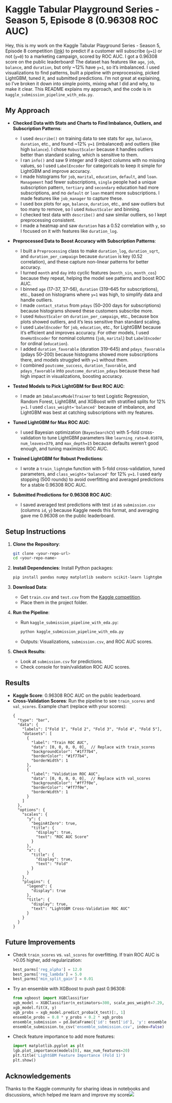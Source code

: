 # Kaggle Tabular Playground Series - Season 5, Episode 8 (0.96308 ROC AUC)

Hey, this is my work on the Kaggle Tabular Playground Series - Season 5, Episode 8 competition ([link](https://www.kaggle.com/competitions/playground-series-s5e8/leaderboard)) to predict if a customer will subscribe (`y=1`) or not (`y=0`) to a marketing campaign, scored by ROC AUC. I got a 0.96308 score on the public leaderboard! The dataset has features like `age`, `job`, `balance`, and `duration`, but only ~12% have `y=1`, so it’s imbalanced. I used visualizations to find patterns, built a pipeline with preprocessing, picked LightGBM, tuned it, and submitted predictions. I’m not great at explaining, so I’ve broken it down into simple points, mixing what I did and why, to make it clear. This README explains my approach, and the code is in `kaggle_submission_pipeline_with_eda.py`.

## My Approach

- **Checked Data with Stats and Charts to Find Imbalance, Outliers, and Subscription Patterns**:
  - I used `describe()` on training data to see stats for `age`, `balance`, `duration`, etc., and found ~12% `y=1` (imbalanced) and outliers (like high `balance`). I chose `RobustScaler` because it handles outliers better than standard scaling, which is sensitive to them.
  - I ran `info()` and saw 9 integer and 9 object columns with no missing values, so I used `LabelEncoder` for categoricals to keep it simple for LightGBM and improve accuracy.
  - I made histograms for `job`, `marital`, `education`, `default`, and `loan`. `Management` had fewer subscriptions, `single` people had a unique subscription pattern, `tertiary` and `secondary` education had more subscriptions, and no `default` or `loan` meant more subscriptions. I made features like `job_manager` to capture these.
  - I used box plots for `age`, `balance`, `duration`, etc., and saw outliers but too many to remove, so I used `RobustScaler` and binning.
  - I checked test data with `describe()` and saw similar outliers, so I kept preprocessing consistent.
  - I made a heatmap and saw `duration` has a 0.52 correlation with `y`, so I focused on it with features like `duration_log`.

- **Preprocessed Data to Boost Accuracy with Subscription Patterns**:
  - I built a `Preprocessing` class to make `duration_log`, `duration_sqrt`, and `duration_per_campaign` because `duration` is key (0.52 correlation), and these capture non-linear patterns for better accuracy.
  - I turned `month` and `day` into cyclic features (`month_sin`, `month_cos`) because they repeat, helping the model see patterns and boost ROC AUC.
  - I binned `age` (17–37, 37–56), `duration` (319–645 for subscriptions), etc., based on histograms where `y=1` was high, to simplify data and handle outliers.
  - I made `contact_status` from `pdays` (50–200 days for subscriptions) because histograms showed these customers subscribe more.
  - I used `RobustScaler` on `duration_per_campaign`, etc., because box plots showed outliers, and it’s less sensitive than standard scaling.
  - I used `LabelEncoder` for `job`, `education`, etc., for LightGBM because it’s efficient and improves accuracy. For other models, I used `OneHotEncoder` for nominal columns (`job`, `marital`) but `LabelEncoder` for ordinal (`education`).
  - I added `duration_favorable` (duration 319–645) and `pdays_favorable` (pdays 50–200) because histograms showed more subscriptions there, and models struggled with `y=1` without them.
  - I combined `poutcome_success`, `duration_favorable`, and `pdays_favorable` into `poutcome_duration_pdays` because these had high impact in visualizations, boosting accuracy.

- **Tested Models to Pick LightGBM for Best ROC AUC**:
  - I made an `ImbalanceModelTrainer` to test Logistic Regression, Random Forest, LightGBM, and XGBoost with stratified splits for 12% `y=1`. I used `class_weight='balanced'` because of imbalance, and LightGBM was best at catching subscriptions with my features.

- **Tuned LightGBM for Max ROC AUC**:
  - I used Bayesian optimization (`BayesSearchCV`) with 5-fold cross-validation to tune LightGBM parameters like `learning_rate=0.01078`, `num_leaves=379`, and `max_depth=15` because defaults weren’t good enough, and tuning maximizes ROC AUC.

- **Trained LightGBM for Robust Predictions**:
  - I wrote a `train_lightgbm` function with 5-fold cross-validation, tuned parameters, and `class_weight='balanced'` for 12% `y=1`. I used early stopping (500 rounds) to avoid overfitting and averaged predictions for a stable 0.96308 ROC AUC.

- **Submitted Predictions for 0.96308 ROC AUC**:
  - I saved averaged test predictions with test `id` as `submission.csv` (columns `id`, `y`) because Kaggle needs this format, and averaging gave me 0.96308 on the public leaderboard.

## Setup Instructions

1. **Clone the Repository**:
   ```bash
   git clone <your-repo-url>
   cd <your-repo-name>
   ```

2. **Install Dependencies**:
   Install Python packages:
   ```bash
   pip install pandas numpy matplotlib seaborn scikit-learn lightgbm
   ```

3. **Download Data**:
   - Get `train.csv` and `test.csv` from the [Kaggle competition](https://www.kaggle.com/competitions/playground-series-s5e8/data).
   - Place them in the project folder.

4. **Run the Pipeline**:
   - Run `kaggle_submission_pipeline_with_eda.py`:
     ```bash
     python kaggle_submission_pipeline_with_eda.py
     ```
   - Outputs: Visualizations, `submission.csv`, and ROC AUC scores.

5. **Check Results**:
   - Look at `submission.csv` for predictions.
   - Check console for train/validation ROC AUC scores.

## Results
- **Kaggle Score**: 0.96308 ROC AUC on the public leaderboard.
- **Cross-Validation Scores**: Run the pipeline to see `train_scores` and `val_scores`. Example chart (replace with your scores):
  ```chartjs
  {
    "type": "bar",
    "data": {
      "labels": ["Fold 1", "Fold 2", "Fold 3", "Fold 4", "Fold 5"],
      "datasets": [
        {
          "label": "Train ROC AUC",
          "data": [0, 0, 0, 0, 0],  // Replace with train_scores
          "backgroundColor": "#1f77b4",
          "borderColor": "#1f77b4",
          "borderWidth": 1
        },
        {
          "label": "Validation ROC AUC",
          "data": [0, 0, 0, 0, 0],  // Replace with val_scores
          "backgroundColor": "#ff7f0e",
          "borderColor": "#ff7f0e",
          "borderWidth": 1
        }
      ]
    },
    "options": {
      "scales": {
        "y": {
          "beginAtZero": true,
          "title": {
            "display": true,
            "text": "ROC AUC Score"
          }
        },
        "x": {
          "title": {
            "display": true,
            "text": "Fold"
          }
        }
      },
      "plugins": {
        "legend": {
          "display": true
        },
        "title": {
          "display": true,
          "text": "LightGBM Cross-Validation ROC AUC"
        }
      }
    }
  }
  ```

## Future Improvements
- Check `train_scores` vs. `val_scores` for overfitting. If train ROC AUC is >0.05 higher, add regularization:
  ```python
  best_parms['reg_alpha'] = 12.0
  best_parms['reg_lambda'] = 5.0
  best_parms['min_split_gain'] = 0.01
  ```
- Try an ensemble with XGBoost to push past 0.96308:
  ```python
  from xgboost import XGBClassifier
  xgb_model = XGBClassifier(n_estimators=300, scale_pos_weight=7.29, random_state=42)
  xgb_model.fit(X, y)
  xgb_probs = xgb_model.predict_proba(X_test)[:, 1]
  ensemble_probs = 0.8 * y_probs + 0.2 * xgb_probs
  ensemble_submission = pd.DataFrame({'id': test['id'], 'y': ensemble_probs})
  ensemble_submission.to_csv('ensemble_submission.csv', index=False)
  ```
- Check feature importance to add more features:
  ```python
  import matplotlib.pyplot as plt
  lgb.plot_importance(models[0], max_num_features=20)
  plt.title('LightGBM Feature Importance (Fold 1)')
  plt.show()
  ```

## Acknowledgements
Thanks to the Kaggle community for sharing ideas in notebooks and discussions, which helped me learn and improve my score![](https://towardsdatascience.com/how-i-ranked-in-the-top-25-on-my-first-kaggle-competition-9ea53499d58d/)
